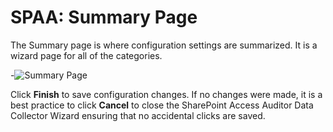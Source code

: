 # SPAA: Summary Page

The Summary page is where configuration settings are summarized. It is a wizard page for all of the categories.

-![Summary Page](/img/product_docs/accessanalyzer/enterpriseauditor/admin/datacollector/spaa/summarypage.png)

Click __Finish__ to save configuration changes. If no changes were made, it is a best practice to click __Cancel__ to close the SharePoint Access Auditor Data Collector Wizard ensuring that no accidental clicks are saved.
